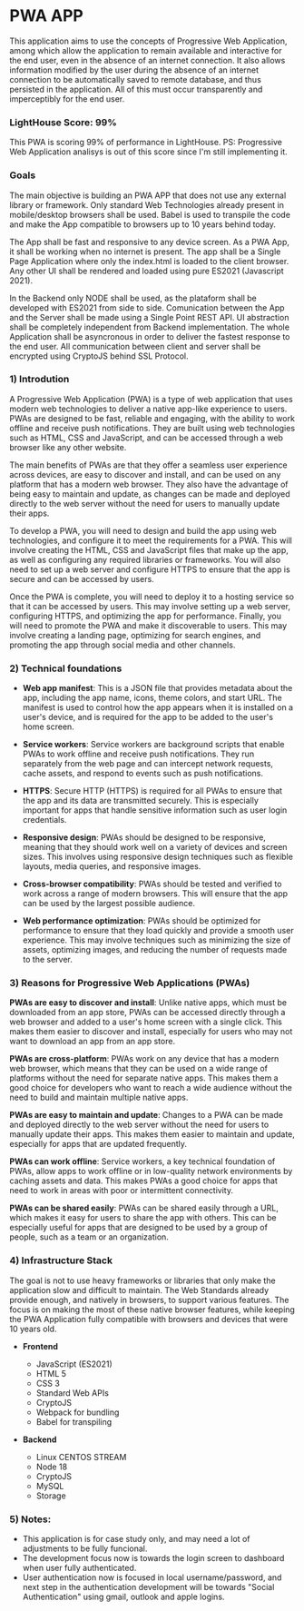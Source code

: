 # PWA APP

This application aims to use the concepts of Progressive Web Application, among which allow the application to remain available and interactive for the end user, even in the absence of an internet connection. It also allows information modified by the user during the absence of an internet connection to be automatically saved to remote database, and thus persisted in the application. All of this must occur transparently and imperceptibly for the end user.

### LightHouse Score: 99%
This PWA is scoring 99% of performance in LightHouse. 
PS: Progressive Web Application analisys is out of this score since I'm still implementing it.

### Goals
The main objective is building an PWA APP that does not use any external library or framework. Only standard Web Technologies already present in mobile/desktop browsers shall be used. Babel is used to transpile the code and make the App compatible to browsers up to 10 years behind today.

The App shall be fast and responsive to any device screen. As a PWA App, it shall be working when no internet is present. The app shall be a Single Page Application where only the index.html is loaded to the client browser. Any other UI shall be rendered and loaded using pure ES2021 (Javascript 2021). 

In the Backend only NODE shall be used, as the plataform shall be developed with ES2021 from side to side. Comunication between the App and the Server shall be made using a Single Point REST API. UI abstraction shall be completely independent from Backend implementation. The whole Application shall be asyncronous in order to deliver the fastest response to the end user. All communication between client and server shall be encrypted using CryptoJS behind SSL Protocol.

### 1) Introdution

A Progressive Web Application (PWA) is a type of web application that uses modern web technologies to deliver a native app-like experience to users. PWAs are designed to be fast, reliable and engaging, with the ability to work offline and receive push notifications. They are built using web technologies such as HTML, CSS and JavaScript, and can be accessed through a web browser like any other website.

The main benefits of PWAs are that they offer a seamless user experience across devices, are easy to discover and install, and can be used on any platform that has a modern web browser. They also have the advantage of being easy to maintain and update, as changes can be made and deployed directly to the web server without the need for users to manually update their apps.

To develop a PWA, you will need to design and build the app using web technologies, and configure it to meet the requirements for a PWA. This will involve creating the HTML, CSS and JavaScript files that make up the app, as well as configuring any required libraries or frameworks. You will also need to set up a web server and configure HTTPS to ensure that the app is secure and can be accessed by users.

Once the PWA is complete, you will need to deploy it to a hosting service so that it can be accessed by users. This may involve setting up a web server, configuring HTTPS, and optimizing the app for performance. Finally, you will need to promote the PWA and make it discoverable to users. This may involve creating a landing page, optimizing for search engines, and promoting the app through social media and other channels.

### 2) Technical foundations

- **Web app manifest**: This is a JSON file that provides metadata about the app, including the app name, icons, theme colors, and start URL. The manifest is used to control how the app appears when it is installed on a user's device, and is required for the app to be added to the user's home screen.

- **Service workers**: Service workers are background scripts that enable PWAs to work offline and receive push notifications. They run separately from the web page and can intercept network requests, cache assets, and respond to events such as push notifications.

- **HTTPS**: Secure HTTP (HTTPS) is required for all PWAs to ensure that the app and its data are transmitted securely. This is especially important for apps that handle sensitive information such as user login credentials.

- **Responsive design**: PWAs should be designed to be responsive, meaning that they should work well on a variety of devices and screen sizes. This involves using responsive design techniques such as flexible layouts, media queries, and responsive images.

- **Cross-browser compatibility**: PWAs should be tested and verified to work across a range of modern browsers. This will ensure that the app can be used by the largest possible audience.

- **Web performance optimization**: PWAs should be optimized for performance to ensure that they load quickly and provide a smooth user experience. This may involve techniques such as minimizing the size of assets, optimizing images, and reducing the number of requests made to the server.

### 3) Reasons for Progressive Web Applications (PWAs)

**PWAs are easy to discover and install**: Unlike native apps, which must be downloaded from an app store, PWAs can be accessed directly through a web browser and added to a user's home screen with a single click. This makes them easier to discover and install, especially for users who may not want to download an app from an app store.

**PWAs are cross-platform**: PWAs work on any device that has a modern web browser, which means that they can be used on a wide range of platforms without the need for separate native apps. This makes them a good choice for developers who want to reach a wide audience without the need to build and maintain multiple native apps.

**PWAs are easy to maintain and update**: Changes to a PWA can be made and deployed directly to the web server without the need for users to manually update their apps. This makes them easier to maintain and update, especially for apps that are updated frequently.

**PWAs can work offline**: Service workers, a key technical foundation of PWAs, allow apps to work offline or in low-quality network environments by caching assets and data. This makes PWAs a good choice for apps that need to work in areas with poor or intermittent connectivity.

**PWAs can be shared easily**: PWAs can be shared easily through a URL, which makes it easy for users to share the app with others. This can be especially useful for apps that are designed to be used by a group of people, such as a team or an organization.

### 4) Infrastructure Stack

The goal is not to use heavy frameworks or libraries that only make the application slow and difficult to maintain. The Web Standards already provide enough, and natively in browsers, to support various features. The focus is on making the most of these native browser features, while keeping the PWA Application fully compatible with browsers and devices that were 10 years old.

- **Frontend**
  - JavaScript (ES2021)
  - HTML 5
  - CSS 3
  - Standard Web APIs
  - CryptoJS
  - Webpack for bundling
  - Babel for transpiling

- **Backend**
  - Linux CENTOS STREAM
  - Node 18
  - CryptoJS
  - MySQL
  - Storage

### 5) Notes:

- This application is for case study only, and may need a lot of adjustments to be fully funcional. 
- The development focus now is towards the login screen to dashboard when user fully authenticated. 
- User authentication now is focused in local username/password, and next step in the authentication development will be towards "Social Authentication" using gmail, outlook and apple logins. 

